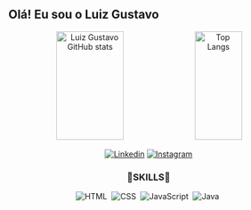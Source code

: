 ## **Olá! Eu sou o Luiz Gustavo**

<div align="center">
    <img width="49%" height="195px" alt="Luiz Gustavo GitHub stats" src="https://github-readme-stats-sigma-five.vercel.app/api?username=devgustas&show_icons=true&theme=chartreuse-dark&icon_color=61c918&bg_color=0d1117&hide_border=true">
    <img width="41%" height="195px" alt="Top Langs" src="https://github-readme-stats-sigma-five.vercel.app/api/top-langs/?username=devgustas&layout=compact&theme=chartreuse-dark&bg_color=0d1117&hide_border=true">
<div/>

[![Linkedin](https://img.shields.io/badge/LinkedIn-0D111?style=for-the-badge&logo=linkedin&logoColor=white&target=_blank&labelColor=0D111)](https://www.linkedin.com/in/lgalmeidadev/)
[![Instagram](https://img.shields.io/badge/Instagram-0D111?style=for-the-badge&logo=instagram&logoColor=white)](https://www.instagram.com/luizgu_n/)


### **💚SKILLS💚**

![HTML](https://img.shields.io/badge/-HTML-0D1117?style=for-the-badge&logo=html5&labelColor=0D1117)&nbsp;
![CSS](https://img.shields.io/badge/-CSS-0D1117?style=for-the-badge&logo=CSS3&logoColor=1572B6&labelColor=0D1117)&nbsp;
![JavaScript](https://img.shields.io/badge/-JavaScript-0D1117?style=for-the-badge&logo=javascript&labelColor=0D1117&textColor=0D1117)&nbsp;
![Java](https://img.shields.io/badge/-Java-0D1117?style=for-the-badge&logo=java&labelColor=0D1117&textColor=0D1117)&nbsp;
